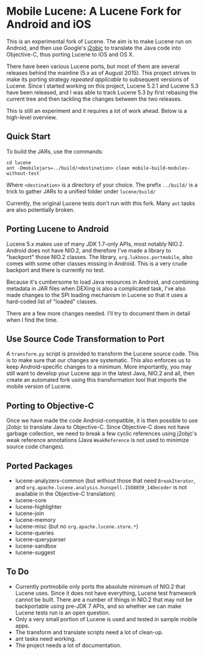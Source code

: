 Mobile Lucene: A Lucene Fork for Android and iOS
================================================

This is an experimental fork of Lucene. The aim is to make Lucene run on
Android, and then use Google's [j2objc](http://j2objc.org) to translate the
Java code into Objective-C, thus porting Lucene to iOS and OS X.

There have been various Lucene ports, but most of them are several releases
behind the mainline (5.x as of August 2015). This project strives to make
its porting strategy *repeated applicable* to subsequent versions of Lucene.
Since I started working on this project, Lucene 5.2.1 and Lucene 5.3 have
been released, and I was able to track Lucene 5.3 by first rebasing the
current tree and then tackling the changes between the two releases.

This is still an experiment and it requires a lot of work ahead. Below is
a high-level overview.


Quick Start
-----------

To build the JARs, use the commands:

    cd lucene
    ant -Dmobilejars=../build/<destination> clean mobile-build-modules-without-test

Where `<destination>` is a directory of your choice. The prefix `../build/`
is a trick to gather JARs to a unified folder under `lucene/build/`

Currently, the original Lucene tests don't run with this fork. Many `ant`
tasks are also potentially broken.


Porting Lucene to Android
-------------------------

Lucene 5.x makes use of many JDK 1.7-only APIs, most notably NIO.2. Android
does not have NIO.2, and therefore I've made a library to "backport" those
NIO.2 classes. The library, `org.lukhnos.portmobile`, also comes with some
other classes missing in Android. This is a very crude backport and there is
currently no test.

Because it's cumbersome to load Java resources in Android, and combining
metadata in JAR files when DEXing is also a complicated task, I've also made
changes to the SPI loading mechanism in Lucene so that it uses a hard-coded
list of "loaded" classes.

There are a few more changes needed. I'll try to document them in detail when
I find the time.


Use Source Code Transformation to Port
--------------------------------------

A `transform.py` script is provided to transform the Lucene source code. This
is to make sure that our changes are systematic. This also enforces us to
keep Android-specific changes to a minimum. More importantly, you may still
want to develop your Lucene app in the latest Java, NIO.2 and all, then
create an automated fork using this transformation tool that imports the
mobile version of Lucene.


Porting to Objective-C
----------------------

Once we have made the code Android-compatible, it is then possible to use
j2objc to translate Java to Objective-C. Since Objective-C does not have
garbage collection, we need to break a few cyclic references using j2objc's
weak reference annotations (Java `WeakReference` is not used to minimize
source code changes).


Ported Packages
---------------

* lucene-analyzers-common (but without those that need `BreakIterator`, and
  `org.apache.lucene.analysis.hunspell.ISO8859_14Decoder` is not available
  in the Objective-C translation)
* lucene-core
* lucene-highlighter
* lucene-join
* lucene-memory
* lucene-misc (but no `org.apache.lucene.store.*`)
* lucene-queries
* lucene-queryparser
* lucene-sandbox
* lucene-suggest


To Do
-----

* Currently portmobile only ports the absolute minimum of NIO.2 that Lucene
  uses. Since it does not have everything, Lucene test framework cannot be
  built. There are a number of things in NIO.2 that may not be backportable
  using pre-JDK 7 APIs, and so whether we can make Lucene tests run is an
  open question.
* Only a very small portion of Lucene is used and tested in sample mobile
  apps.
* The transform and translate scripts need a lot of clean-up.
* ant tasks need working.
* The project needs a lot of documentation.
